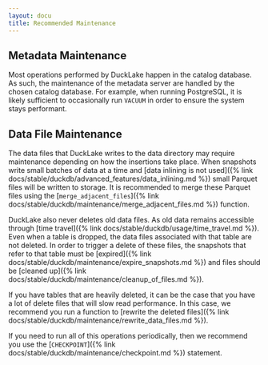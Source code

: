 ```yaml
---
layout: docu
title: Recommended Maintenance
---
```


## Metadata Maintenance

Most operations performed by DuckLake happen in the catalog database.
As such, the maintenance of the metadata server are handled by the chosen catalog database.
For example, when running PostgreSQL, it is likely sufficient to occasionally run `VACUUM` in order to ensure the system stays performant.

## Data File Maintenance

The data files that DuckLake writes to the data directory may require maintenance depending on how the insertions take place.
When snapshots write small batches of data at a time and [data inlining is not used]({% link docs/stable/duckdb/advanced_features/data_inlining.md %}) small Parquet files will be written to storage.
It is recommended to merge these Parquet files using the [`merge_adjacent_files`]({% link docs/stable/duckdb/maintenance/merge_adjacent_files.md %}) function.

DuckLake also never deletes old data files. As old data remains accessible through [time travel]({% link docs/stable/duckdb/usage/time_travel.md %}).
Even when a table is dropped, the data files associated with that table are not deleted.
In order to trigger a delete of these files, the snapshots that refer to that table must be [expired]({% link docs/stable/duckdb/maintenance/expire_snapshots.md %}) and files should be [cleaned up]({% link docs/stable/duckdb/maintenance/cleanup_of_files.md %}).

If you have tables that are heavily deleted, it can be the case that you have a lot of delete files that will slow read performance. In this case, we recommend you run a function to [rewrite the deleted files]({% link docs/stable/duckdb/maintenance/rewrite_data_files.md %}).

If you need to run all of this operations periodically, then we recommend you use the [`CHECKPOINT`]({% link docs/stable/duckdb/maintenance/checkpoint.md %}) statement.
